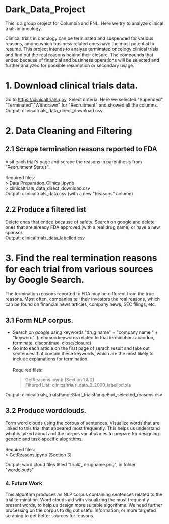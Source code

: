 # Dark_Data_Project
This is a group oroject for Columbia and FNL. Here we try to analyze clinical trials in oncology. 

Clinical trials in oncology can be terminated and suspended for various reasons, among which business related ones have the most potential to resume. This project intends to analyze terminated oncology cilnical trials and find out the real reasons behind their closure. The compounds that ended because of financial and businness operations will be selected and further analyzed for possible resumption or secondary usage. 

# 1. Download clinical trials data. 
Go to https://clinicaltrials.gov. Select criteria. Here we selected "Supended", "Terminated","Withdrawn" for "Recruitment" and showed all the columns. 
Output: clinicaltrials_data_direct_download.csv

# 2. Data Cleaning and Filtering 
## 2.1 Scrape termination reasons reported to FDA
Visit each trial's page and scrape the reasons in parenthesis from "Recruitment Status". <br /><br />
Required files:<br />
	> Data Preparation_Clinical.ipynb <br />
	> clinicaltrials_data_direct_download.csv <br />
Output: clinicaltrials_data.csv (with a new "Reasons" column) <br />

## 2.2 Produce a filtered list
Delete ones that ended because of safety. Search on google and delete ones that are already FDA approved (with a real drug name) or have a new sponsor. <br />
Output: clinicaltrials_data_labelled.csv 

# 3. Find the real termination reasons for each trial from various sources by Google Search. 
The termination reasons reported to FDA may be different from the true reasons. Most often, companies tell their investors the real reasons, which can be found on financial news articles, company news, SEC filings, etc. 
## 3.1 Form NLP corpus. 
* Search on google using keywords "drug name" + "company name " + "keyword". (common keywords related to trial termination: abandon, terminate, discontinue, close/closure) <br />
* Go into each article on the first page of serach result and take out sentences that contain these keywords, which are the most likely to include explanations for termination. <br /><br />
Required files: <br />
	> GetReasons.ipynb (Section 1 & 2) <br />
	> Filtered List: clinicaltrials_data_0_2000_labelled.xls <br />

Output: clinicaltrials_trialsRangeStart_trialsRangeEnd_selected_reasons.csv <br />

## 3.2 Produce wordclouds. 
Form word clouds using the corpus of sentences. Visualize words that are linked to this trial that appeared most frequently. This helps us understand what is talked about and the corpus vocabularies to prepare for designing generic and task-specific alogrithms. <br /><br />
Required files: <br />
	> GetReasons.ipynb (Section 3) <br />

Output: word cloud files titled "trial#_ drugname.png", in folder "wordclouds" 

### 4. Future Work
This algorithm produces an NLP corpus containing sentences related to the trial termination. Word clouds aid with visualizing the most frequently present words, to help us design more suitable algorithms. We need further processing on the corpus to dig out useful information, or more targeted scraping to get better sources for reasons. 
